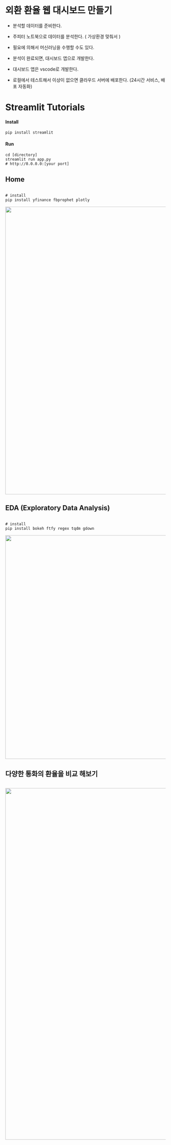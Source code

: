 # 외환 환율 웹 대시보드 만들기

* 분석할 데이터를 준비한다.

* 주피터 노트북으로 데이터를 분석한다. ( 가상환경 맞춰서 )

* 필요에 의해서 머신러닝을 수행할 수도 있다.

* 분석이 완료되면, 대시보드 앱으로 개발한다.

* 대시보드 앱은 vscode로 개발한다.

* 로컬에서 테스트해서 이상이 없으면 클라우드 서버에 배포한다. (24시간 서비스, 배포 자동화)
# Streamlit Tutorials

#### Install

```
pip install streamlit
```

#### Run

```
cd [directory]
streamlit run app.py 
# http://0.0.0.0:[your port]
```

## Home 

```

# install
pip install yfinance fbprophet plotly

```

<p align="center">
    <img src='' width = '900' >
</p>

## EDA (Exploratory Data Analysis)

```

# install
pip install bokeh ftfy regex tqdm gdown

```

<p align="center">
    <img src='asset/cartoon-stylegan-1.gif?raw=1' width = '700' >
</p>

## 다양한 통화의 환율을 비교 해보기

```

```

<p align='center'><img src='asset/vqgan.gif?raw=1' width = '1100' ></p>
